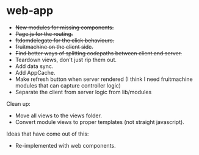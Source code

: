# web-app

- ~~New modules for missing components.~~
- ~~Page.js for the routing.~~
- ~~ftdomdelegate for the click behaviours.~~
- ~~fruitmachine on the client side.~~
- ~~Find better ways of splitting codepaths between client and server.~~
- Teardown views, don't just rip them out.
- Add data sync.
- Add AppCache.
- Make refresh button when server rendered (I think I need fruitmachine modules that can capture controller logic)
- Separate the client from server logic from lib/modules

Clean up:

- Move all views to the views folder.
- Convert module views to proper templates (not straight javascript).

Ideas that have come out of this:
- Re-implemented with web components.
